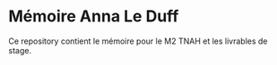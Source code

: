 # Mémoire Anna Le Duff
Ce repository contient le mémoire pour le M2 TNAH et les livrables de stage.
